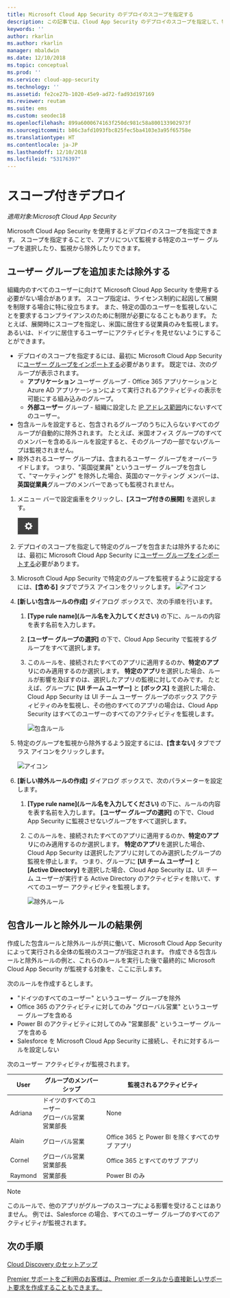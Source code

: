```yaml
---
title: Microsoft Cloud App Security のデプロイのスコープを指定する
description: この記事では、Cloud App Security のデプロイのスコープを指定して、特定のユーザーやグループを含めたり除外したりする方法について説明します。
keywords: ''
author: rkarlin
ms.author: rkarlin
manager: mbaldwin
ms.date: 12/10/2018
ms.topic: conceptual
ms.prod: ''
ms.service: cloud-app-security
ms.technology: ''
ms.assetid: fe2ce27b-1020-45e9-ad72-fad93d197169
ms.reviewer: reutam
ms.suite: ems
ms.custom: seodec18
ms.openlocfilehash: 899a6000674163f250dc981c58a800133902973f
ms.sourcegitcommit: b86c3afd1093fbc825fec5ba4103e3a95f65758e
ms.translationtype: HT
ms.contentlocale: ja-JP
ms.lasthandoff: 12/10/2018
ms.locfileid: "53176397"
---
```

# スコープ付きデプロイ <a name="scoped-deployment"></a> 

*適用対象:Microsoft Cloud App Security*

Microsoft Cloud App Security を使用するとデプロイのスコープを指定できます。 スコープを指定することで、アプリについて監視する特定のユーザー グループを選択したり、監視から除外したりできます。

## <a name="include-or-exclude-user-groups"></a>ユーザー グループを追加または除外する

組織内のすべてのユーザーに向けて Microsoft Cloud App Security を使用する必要がない場合があります。 スコープ指定は、ライセンス制約に起因して展開を制限する場合に特に役立ちます。 また、特定の国のユーザーを監視しないことを要求するコンプライアンスのために制限が必要になることもあります。 たとえば、展開時にスコープを指定し、米国に居住する従業員のみを監視します。 あるいは、ドイツに居住するユーザーにアクティビティを見せないようにすることができます。

- デプロイのスコープを指定するには、最初に Microsoft Cloud App Security に[ユーザー グループをインポートする](user-groups.md)必要があります。 既定では、次のグループが表示されます。
    - **アプリケーション** ユーザー グループ - Office 365 アプリケーションと Azure AD アプリケーションによって実行されるアクティビティの表示を可能にする組み込みのグループ。
    - **外部ユーザー** グループ - 組織に設定した [IP アドレス範囲](ip-tags.md)内にないすべてのユーザー。
- 包含ルールを設定すると、包含されるグループのうちに入らないすべてのグループが自動的に除外されます。 たとえば、米国オフィス グループのすべてのメンバーを含めるルールを設定すると、そのグループの一部でないグループは監視されません。
- 除外されるユーザー グループは、含まれるユーザー グループをオーバーライドします。 つまり、"英国従業員" というユーザー グループを包含して、"マーケティング" を除外した場合、英国のマーケティング メンバーは、**英国従業員**グループのメンバーであっても監視されません。

1. メニュー バーで設定歯車をクリックし、**[スコープ付きの展開]** を選択します。  

    ![設定アイコン](./media/settings-icon.png "設定アイコン")

2. デプロイのスコープを指定して特定のグループを包含または除外するためには、最初に Microsoft Cloud App Security に[ユーザー グループをインポートする](user-groups.md)必要があります。 

3. Microsoft Cloud App Security で特定のグループを監視するように設定するには、**[含める]** タブでプラス アイコンをクリックします。 
    ![アイコン](./media/plus-icon.png)

4. **[新しい包含ルールの作成]** ダイアログ ボックスで、次の手順を行います。

    1. **[Type rule name]\(ルール名を入力してください\)** の下に、ルールの内容を表す名前を入力します。
    2. **[ユーザー グループの選択]** の下で、Cloud App Security で監視するグループをすべて選択します。
    3. このルールを、接続されたすべてのアプリに適用するのか、**特定のアプリ**にのみ適用するのか選択します。 **特定のアプリ**を選択した場合、ルールが影響を及ぼすのは、選択したアプリの監視に対してのみです。 たとえば、グループに **[UI チーム ユーザー]** と **[ボックス]** を選択した場合、Cloud App Security は UI チーム ユーザー グループのボックス アクティビティのみを監視し、その他のすべてのアプリの場合は、Cloud App Security はすべてのユーザーのすべてのアクティビティを監視します。
     
        ![包含ルール](./media/include-rule.png)

5. 特定のグループを監視から除外するよう設定するには、**[含まない]** タブでプラス アイコンをクリックします。 
    
   ![アイコン](./media/plus-icon.png)

6. **[新しい除外ルールの作成]** ダイアログ ボックスで、次のパラメーターを設定します。

    1. **[Type rule name]\(ルール名を入力してください\)** の下に、ルールの内容を表す名前を入力します。
    **[ユーザー グループの選択]** の下で、Cloud App Security に監視させないグループをすべて選択します。
    2. このルールを、接続されたすべてのアプリに適用するのか、**特定のアプリ**にのみ適用するのか選択します。 **特定のアプリ**を選択した場合、Cloud App Security は選択したアプリに対してのみ選択したグループの監視を停止します。 つまり、グループに **[UI チーム ユーザー]** と **[Active Directory]** を選択した場合、Cloud App Security は、UI チーム ユーザーが実行する Active Directory のアクティビティを除いて、すべてのユーザー アクティビティを監視します。
    
       ![除外ルール](./media/exclude-rule.png)

## <a name="example-results-for-include-and-exclude-rules"></a>包含ルールと除外ルールの結果例

作成した包含ルールと除外ルールが共に働いて、Microsoft Cloud App Security によって実行される全体の監視のスコープが指定されます。 作成できる包含ルールと除外ルールの例と、これらのルールを実行した後で最終的に Microsoft Cloud App Security が監視する対象を、ここに示します。

次のルールを作成するとします。

- "ドイツのすべてのユーザー" というユーザー グループを除外
- Office 365 のアクティビティに対してのみ "グローバル営業" というユーザー グループを含める
- Power BI のアクティビティに対してのみ "営業部長" というユーザー グループを含める
- Salesforce を Microsoft Cloud App Security に接続し、それに対するルールを設定しない

次のユーザー アクティビティが監視されます。

|User|グループのメンバーシップ|監視されるアクティビティ|
|----|----|----|
|Adriana|ドイツのすべてのユーザー<br>グローバル営業<br>営業部長|None|
|Alain|グローバル営業|Office 365 と Power BI を除くすべてのサブ アプリ|
|Cornel|グローバル営業<br>営業部長|Office 365 とすべてのサブ アプリ|
|Raymond|営業部長|Power BI のみ|

> [!NOTE] 
> このルールで、他のアプリがグループのスコープによる影響を受けることはありません。
> 例では、Salesforce の場合、すべてのユーザー グループのすべてのアクティビティが監視されます。

## <a name="next-steps"></a>次の手順  
[Cloud Discovery のセットアップ](set-up-cloud-discovery.md)   

[Premier サポートをご利用のお客様は、Premier ポータルから直接新しいサポート要求を作成することもできます。](https://premier.microsoft.com/)  
  
  
